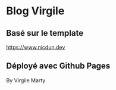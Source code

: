 # Blog Virgile

## Basé sur le template 
https://www.nicdun.dev

## Déployé avec Github Pages

By Virgile Marty